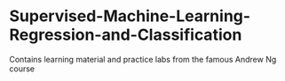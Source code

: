 # Supervised-Machine-Learning-Regression-and-Classification
Contains learning material and practice labs from the famous Andrew Ng course
